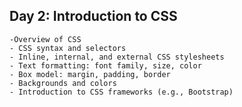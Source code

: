 ## Day 2: Introduction to CSS

    -Overview of CSS
    - CSS syntax and selectors
    - Inline, internal, and external CSS stylesheets
    - Text formatting: font family, size, color
    - Box model: margin, padding, border
    - Backgrounds and colors
    - Introduction to CSS frameworks (e.g., Bootstrap)
